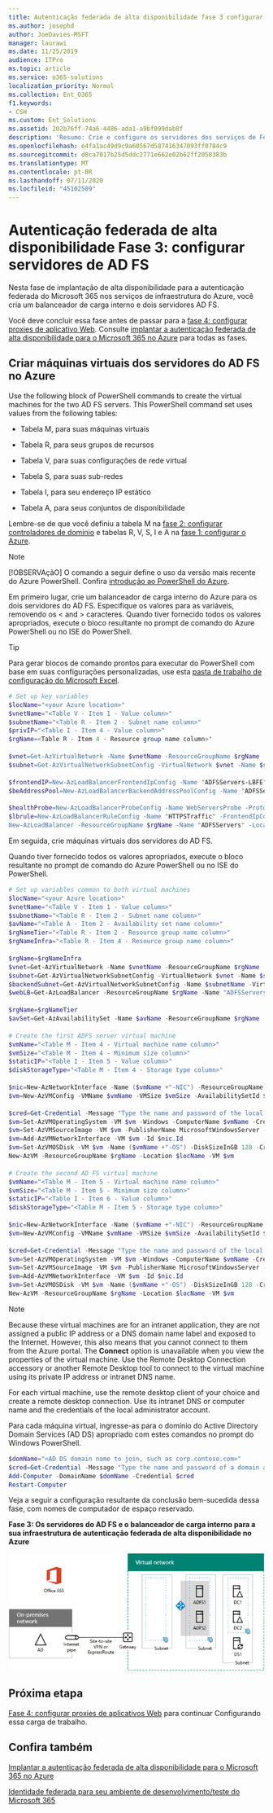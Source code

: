 ```yaml
---
title: Autenticação federada de alta disponibilidade fase 3 configurar servidores do AD FS
ms.author: josephd
author: JoeDavies-MSFT
manager: laurawi
ms.date: 11/25/2019
audience: ITPro
ms.topic: article
ms.service: o365-solutions
localization_priority: Normal
ms.collection: Ent_O365
f1.keywords:
- CSH
ms.custom: Ent_Solutions
ms.assetid: 202b76ff-74a6-4486-ada1-a9bf099dab8f
description: 'Resumo: Crie e configure os servidores dos serviços de Federação do Active Directory (AD FS) para a autenticação federada de alta disponibilidade para o Microsoft 365 no Microsoft Azure.'
ms.openlocfilehash: e4fa1ac49d9c9a60567d587416347093ff0784c9
ms.sourcegitcommit: d8ca7017b25d5ddc2771e662e02b62ff2058383b
ms.translationtype: MT
ms.contentlocale: pt-BR
ms.lasthandoff: 07/11/2020
ms.locfileid: "45102509"
---
```

# <a name="high-availability-federated-authentication-phase-3-configure-ad-fs-servers"></a>Autenticação federada de alta disponibilidade Fase 3: configurar servidores de AD FS

Nesta fase de implantação de alta disponibilidade para a autenticação federada do Microsoft 365 nos serviços de infraestrutura do Azure, você cria um balanceador de carga interno e dois servidores AD FS.
  
Você deve concluir essa fase antes de passar para a [fase 4: configurar proxies de aplicativo Web](high-availability-federated-authentication-phase-4-configure-web-application-pro.md). Consulte [implantar a autenticação federada de alta disponibilidade para o Microsoft 365 no Azure](deploy-high-availability-federated-authentication-for-office-365-in-azure.md) para todas as fases.
  
## <a name="create-the-ad-fs-server-virtual-machines-in-azure"></a>Criar máquinas virtuais dos servidores do AD FS no Azure

Use the following block of PowerShell commands to create the virtual machines for the two AD FS servers. This PowerShell command set uses values from the following tables:
  
- Tabela M, para suas máquinas virtuais
    
- Tabela R, para seus grupos de recursos
    
- Tabela V, para suas configurações de rede virtual
    
- Tabela S, para suas sub-redes
    
- Tabela I, para seu endereço IP estático
    
- Tabela A, para seus conjuntos de disponibilidade
    
Lembre-se de que você definiu a tabela M na [fase 2: configurar controladores de domínio](high-availability-federated-authentication-phase-2-configure-domain-controllers.md) e tabelas R, V, S, I e A na [fase 1: configurar o Azure](high-availability-federated-authentication-phase-1-configure-azure.md).
  
> [!NOTE]
> [!OBSERVAçãO] O comando a seguir define o uso da versão mais recente do Azure PowerShell. Confira [introdução ao PowerShell do Azure](https://docs.microsoft.com/powershell/azure/get-started-azureps). 
  
Em primeiro lugar, crie um balanceador de carga interno do Azure para os dois servidores do AD FS. Especifique os valores para as variáveis, removendo os \< and > caracteres. Quando tiver fornecido todos os valores apropriados, execute o bloco resultante no prompt de comando do Azure PowerShell ou no ISE do PowerShell.
  
> [!TIP]
> Para gerar blocos de comando prontos para executar do PowerShell com base em suas configurações personalizadas, use esta [pasta de trabalho de configuração do Microsoft Excel](https://github.com/MicrosoftDocs/OfficeDocs-Enterprise/raw/live/Enterprise/downloads/O365FedAuthInAzure_Config.xlsx). 

```powershell
# Set up key variables
$locName="<your Azure location>"
$vnetName="<Table V - Item 1 - Value column>"
$subnetName="<Table R - Item 2 - Subnet name column>"
$privIP="<Table I - Item 4 - Value column>"
$rgName=<Table R - Item 4 - Resource group name column>"

$vnet=Get-AzVirtualNetwork -Name $vnetName -ResourceGroupName $rgName
$subnet=Get-AzVirtualNetworkSubnetConfig -VirtualNetwork $vnet -Name $subnetName

$frontendIP=New-AzLoadBalancerFrontendIpConfig -Name "ADFSServers-LBFE" -PrivateIPAddress $privIP -Subnet $subnet
$beAddressPool=New-AzLoadBalancerBackendAddressPoolConfig -Name "ADFSServers-LBBE"

$healthProbe=New-AzLoadBalancerProbeConfig -Name WebServersProbe -Protocol "TCP" -Port 443 -IntervalInSeconds 15 -ProbeCount 2
$lbrule=New-AzLoadBalancerRuleConfig -Name "HTTPSTraffic" -FrontendIpConfiguration $frontendIP -BackendAddressPool $beAddressPool -Probe $healthProbe -Protocol "TCP" -FrontendPort 443 -BackendPort 443
New-AzLoadBalancer -ResourceGroupName $rgName -Name "ADFSServers" -Location $locName -LoadBalancingRule $lbrule -BackendAddressPool $beAddressPool -Probe $healthProbe -FrontendIpConfiguration $frontendIP
```

Em seguida, crie máquinas virtuais dos servidores do AD FS.
  
Quando tiver fornecido todos os valores apropriados, execute o bloco resultante no prompt de comando do Azure PowerShell ou no ISE do PowerShell.
  
```powershell
# Set up variables common to both virtual machines
$locName="<your Azure location>"
$vnetName="<Table V - Item 1 - Value column>"
$subnetName="<Table R - Item 2 - Subnet name column>"
$avName="<Table A - Item 2 - Availability set name column>"
$rgNameTier="<Table R - Item 2 - Resource group name column>"
$rgNameInfra="<Table R - Item 4 - Resource group name column>"

$rgName=$rgNameInfra
$vnet=Get-AzVirtualNetwork -Name $vnetName -ResourceGroupName $rgName
$subnet=Get-AzVirtualNetworkSubnetConfig -VirtualNetwork $vnet -Name $subnetName
$backendSubnet=Get-AzVirtualNetworkSubnetConfig -Name $subnetName -VirtualNetwork $vnet
$webLB=Get-AzLoadBalancer -ResourceGroupName $rgName -Name "ADFSServers"

$rgName=$rgNameTier
$avSet=Get-AzAvailabilitySet -Name $avName -ResourceGroupName $rgName

# Create the first ADFS server virtual machine
$vmName="<Table M - Item 4 - Virtual machine name column>"
$vmSize="<Table M - Item 4 - Minimum size column>"
$staticIP="<Table I - Item 5 - Value column>"
$diskStorageType="<Table M - Item 4 - Storage type column>"

$nic=New-AzNetworkInterface -Name ($vmName +"-NIC") -ResourceGroupName $rgName -Location $locName -Subnet $backendSubnet -LoadBalancerBackendAddressPool $webLB.BackendAddressPools[0] -PrivateIpAddress $staticIP
$vm=New-AzVMConfig -VMName $vmName -VMSize $vmSize -AvailabilitySetId $avset.Id

$cred=Get-Credential -Message "Type the name and password of the local administrator account for the first AD FS server." 
$vm=Set-AzVMOperatingSystem -VM $vm -Windows -ComputerName $vmName -Credential $cred -ProvisionVMAgent -EnableAutoUpdate
$vm=Set-AzVMSourceImage -VM $vm -PublisherName MicrosoftWindowsServer -Offer WindowsServer -Skus 2016-Datacenter -Version "latest"
$vm=Add-AzVMNetworkInterface -VM $vm -Id $nic.Id
$vm=Set-AzVMOSDisk -VM $vm -Name ($vmName +"-OS") -DiskSizeInGB 128 -CreateOption FromImage -StorageAccountType $diskStorageType
New-AzVM -ResourceGroupName $rgName -Location $locName -VM $vm

# Create the second AD FS virtual machine
$vmName="<Table M - Item 5 - Virtual machine name column>"
$vmSize="<Table M - Item 5 - Minimum size column>"
$staticIP="<Table I - Item 6 - Value column>"
$diskStorageType="<Table M - Item 5 - Storage type column>"

$nic=New-AzNetworkInterface -Name ($vmName +"-NIC") -ResourceGroupName $rgName -Location $locName  -Subnet $backendSubnet -LoadBalancerBackendAddressPool $webLB.BackendAddressPools[0] -PrivateIpAddress $staticIP
$vm=New-AzVMConfig -VMName $vmName -VMSize $vmSize -AvailabilitySetId $avset.Id

$cred=Get-Credential -Message "Type the name and password of the local administrator account for the second AD FS server." 
$vm=Set-AzVMOperatingSystem -VM $vm -Windows -ComputerName $vmName -Credential $cred -ProvisionVMAgent -EnableAutoUpdate
$vm=Set-AzVMSourceImage -VM $vm -PublisherName MicrosoftWindowsServer -Offer WindowsServer -Skus 2016-Datacenter -Version "latest"
$vm=Add-AzVMNetworkInterface -VM $vm -Id $nic.Id
$vm=Set-AzVMOSDisk -VM $vm -Name ($vmName +"-OS") -DiskSizeInGB 128 -CreateOption FromImage -StorageAccountType $diskStorageType
New-AzVM -ResourceGroupName $rgName -Location $locName -VM $vm

```

> [!NOTE]
> Because these virtual machines are for an intranet application, they are not assigned a public IP address or a DNS domain name label and exposed to the Internet. However, this also means that you cannot connect to them from the Azure portal. The **Connect** option is unavailable when you view the properties of the virtual machine. Use the Remote Desktop Connection accessory or another Remote Desktop tool to connect to the virtual machine using its private IP address or intranet DNS name.
  
For each virtual machine, use the remote desktop client of your choice and create a remote desktop connection. Use its intranet DNS or computer name and the credentials of the local administrator account.
  
Para cada máquina virtual, ingresse-as para o domínio do Active Directory Domain Services (AD DS) apropriado com estes comandos no prompt do Windows PowerShell.
  
```powershell
$domName="<AD DS domain name to join, such as corp.contoso.com>"
$cred=Get-Credential -Message "Type the name and password of a domain acccount."
Add-Computer -DomainName $domName -Credential $cred
Restart-Computer
```

Veja a seguir a configuração resultante da conclusão bem-sucedida dessa fase, com nomes de computador de espaço reservado.
  
**Fase 3: Os servidores do AD FS e o balanceador de carga interno para a sua infraestrutura de autenticação federada de alta disponibilidade no Azure**

![Fase 3 da infraestrutura de autenticação federada de alta disponibilidade da Microsoft 365 no Azure com os servidores AD FS](media/f39b2d2f-8a5b-44da-b763-e1f943fcdbc4.png)
  
## <a name="next-step"></a>Próxima etapa

[Fase 4: configurar proxies de aplicativos Web](high-availability-federated-authentication-phase-4-configure-web-application-pro.md) para continuar Configurando essa carga de trabalho.
  
## <a name="see-also"></a>Confira também

[Implantar a autenticação federada de alta disponibilidade para o Microsoft 365 no Azure](deploy-high-availability-federated-authentication-for-office-365-in-azure.md)
  
[Identidade federada para seu ambiente de desenvolvimento/teste do Microsoft 365](https://docs.microsoft.com/microsoft-365/enterprise/federated-identity-for-your-office-365-dev-test-environment)


